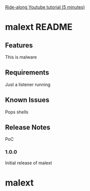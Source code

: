 [Ride-along Youtube tutorial (5 minutes)](https://www.youtube.com/watch?v=EnwItQxx4VA)

# malext README

## Features

This is malware

## Requirements

Just a listener running

## Known Issues

Pops shells

## Release Notes

PoC

### 1.0.0

Initial release of malext

# malext
